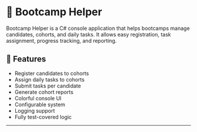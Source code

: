 # 🧠 Bootcamp Helper

Bootcamp Helper is a C# console application that helps bootcamps manage candidates, cohorts, and daily tasks. It allows easy registration, task assignment, progress tracking, and reporting.

## 🚀 Features

- Register candidates to cohorts
- Assign daily tasks to cohorts
- Submit tasks per candidate
- Generate cohort reports
- Colorful console UI
- Configurable system
- Logging support
- Fully test-covered logic

---

